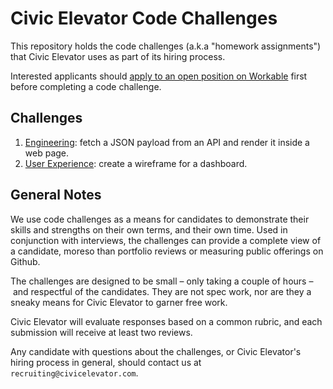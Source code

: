 # Civic Elevator Code Challenges

This repository holds the code challenges (a.k.a "homework assignments") that Civic Elevator uses as part of its hiring process.

Interested applicants should [apply to an open position on Workable](https://apply.workable.com/civic-elevator/) first before completing a code challenge.

## Challenges

1. [Engineering](./eng/README.md): fetch a JSON payload from an API and render it inside a web page.
2. [User Experience](./ux/README.md): create a wireframe for a dashboard.

## General Notes

We use code challenges as a means for candidates to demonstrate their skills and strengths on their own terms, and their own time. Used in conjunction with interviews, the challenges can provide a complete view of a candidate, moreso than portfolio reviews or measuring public offerings on Github.

The challenges are designed to be small – only taking a couple of hours – and respectful of the candidates. They are not spec work, nor are they a sneaky means for Civic Elevator to garner free work.

Civic Elevator will evaluate responses based on a common rubric, and each submission will receive at least two reviews.

Any candidate with questions about the challenges, or Civic Elevator's hiring process in general, should contact us at `recruiting@civicelevator.com`.
